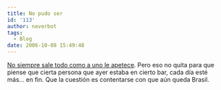```yaml
---
title: No pudo ser
id: '113'
author: neverbot
tags:
  - Blog
date: 2006-10-08 15:49:48
---
```


[No siempre sale todo como a uno le apetece](http://www.formula1.com/race/news/5090/768.html). Pero eso no quita para que piense que cierta persona que ayer estaba en cierto bar, cada día esté más... en fin. Que la cuestión es contentarse con que aún queda Brasil.